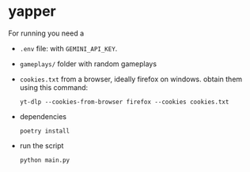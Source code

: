 # yapper

For running you need a 

- `.env` file: with `GEMINI_API_KEY`.

- `gameplays/` folder with random gameplays

- `cookies.txt` from a browser, ideally firefox on windows. obtain them using this command: 

	```
	yt-dlp --cookies-from-browser firefox --cookies cookies.txt
	```

- dependencies
	```
	poetry install
	```

- run the script
	```
	python main.py
	````